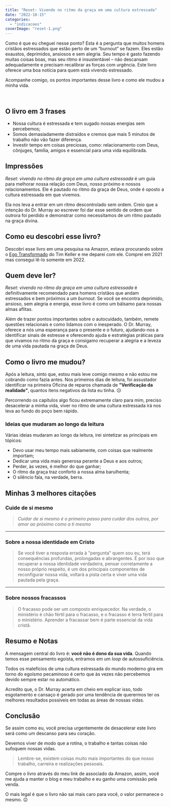 ```yaml
---
title: "Reset: Vivendo no ritmo da graça em uma cultura estressada"
date: "2022-10-15"
categories: 
  - "indicacoes"
coverImage: "reset-1.png"
---
```


Como é que eu cheguei nesse ponto? Esta é a pergunta que muitos homens cristãos estressados que estão perto de um “burnout” se fazem. Eles estão exaustos, deprimidos, ansiosos e sem alegria. Seu tempo é gasto fazendo muitas coisas boas, mas seu ritmo é insustentável – não descansam adequadamente e precisam recalibrar as forças com urgência. Este livro oferece uma boa notícia para quem está vivendo estressado.

Acompanhe comigo, os pontos importantes desse livro e como ele mudou a minha vida.

 

## O livro em 3 frases

- Nossa cultura é estressada e tem sugado nossas energias sem percebemos;
- Somos demasiadamente distraídos e cremos que mais 5 minutos de trabalho não vão fazer diferença.
- Investir tempo em coisas preciosas, como: relacionamento com Deus, cônjuges, família, amigos e essencial para uma vida equilibrada.

## Impressões

_Reset: vivendo no ritmo da graça em uma cultura estressada_ é um guia para melhorar nossa relação com Deus, nosso próximo e nossos relacionamentos. Ele é pautado no ritmo da graça de Deus, onde é oposto a cultura estressada em que vivemos.

Ela nos leva a entrar em um ritmo descontrolado sem ordem. Creio que a intenção do Dr. Murray ao escrever foi dar esse sentido de ordem que outrora foi perdido e demonstrar como necessitamos de um ritmo pautado na graça divina.

## Como eu descobri esse livro?

Descobri esse livro em uma pesquisa na Amazon, estava procurando sobre o [Ego Transformado](https://amzn.to/3VxsOB2) do Tim Keller e me deparei com ele. Comprei em 2021 mas consegui lê-lo somente em 2022.

## Quem deve ler?

_Reset: vivendo no ritmo da graça em uma cultura estressada_ é definitivamente recomendado para homens cristãos que andam estressados e bem próximos a um _burnout_. Se você se encontra deprimido, ansioso, sem alegria e energia, esse livro é como um bálsamo para nossas almas aflitas.

Além de trazer pontos importantes sobre o autocuidado, também, remete questões relacionais e como lidamos com o inesperado. O Dr. Murray, oferece a nós uma esperança para o presente e o futuro, ajudando-nos a identificar sinais de estresse e oferecendo ajuda e estratégias práticas para que vivamos no ritmo da graça e consigamo recuperar a alegria e a leveza de uma vida pautada na graça de Deus.

## Como o livro me mudou?

Após a leitura, sinto que, estou mais leve comigo mesmo e não estou me cobrando como fazia antes. Nos primeiros dias de leitura, foi assustador identificar na primeira Oficina de reparos chamada de **"Verificação da realidade"**, quantos itens negativos da lista eu tinha. 😥

Percorrendo os capítulos algo ficou extremamente claro para mim, preciso desacelerar a minha vida, viver no ritmo de uma cultura estressada irá nos leva ao fundo do poço bem rápido.

### Ideias que mudaram ao longo da leitura

Várias ideias mudaram ao longo da leitura, irei sintetizar as principais em tópicos:

- Devo usar meu tempo mais sabiamente, com coisas que realmente importam;
- Dedicar uma vida mais generosa perante a Deus e aos outros;
- Perder, às vezes, é melhor do que ganhar;
- O ritmo da graça traz conforto a nossa alma barulhenta;
- O silêncio fala, na verdade, berra.

## Minhas 3 melhores citações

### Cuide de si mesmo

> _Cuidar de si mesmo é o primeiro passo para cuidar dos outros, por amor ao próximo como a ti mesmo_

* * *

### Sobre a nossa identidade em Cristo

> Se você tiver a resposta errada à "pergunta" quem sou eu, terá consequências profundas, prolongadas e abrangentes. É por isso que recuperar a nossa identidade verdadeira, pensar corretamente a nosso próprio respeito, é um dos principais componentes de reconfigurar nossa vida, voltará a pista certa e viver uma vida pautada pela graça.

* * *

### Sobre nossos fracassos

> O fracasso pode ser um composto enriquecedor. Na verdade, o ministério é chão fértil para o fracasso, e o fracasso é terra fértil para o ministério. Aprender a fracassar bem é parte essencial da vida cristã.

## Resumo e Notas

A mensagem central do livro é: **você não é dono da sua vida**. Quando temos esse pensamento egoísta, entramos em um _loop_ de autossuficiência.

Todos os malefícios de uma cultura estressada do mundo moderno gira em torno do egoísmo pecaminoso é certo que às vezes não percebemos devido sempre estar no automático.

Acredito que, o Dr. Murray acerta em cheio em explicar isso, todo esgotamento e cansaço é gerado por uma tendência de querermos ter os melhores resultados possíveis em todas as áreas de nossas vidas.

## Conclusão

Se assim como eu, você precisa urgentemente de desacelerar este livro será como um descanso para seu coração.

Devemos viver de modo que a rotina, o trabalho e tantas coisas não sufoquem nossas vidas.

> Lembre-se, existem coisas muito mais importantes do que nosso trabalho, carreira e realizações pessoais.

Compre o livro através do meu link de associado da Amazon, assim, você me ajuda a manter o blog e meu trabalho e eu ganho uma comissão pela venda.

O mais legal é que o livro não sai mais caro para você, o valor permanece o mesmo. 😉
